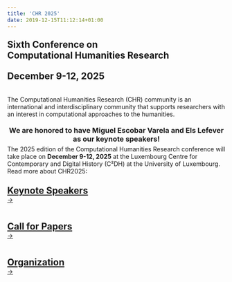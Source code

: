 ```yaml
---
title: 'CHR 2025'
date: 2019-12-15T11:12:14+01:00
---
```


<style>
  h1, h2 {
    margin-top: 1em; 
    margin-bottom: 0rem;
  }

  /* Card row layout */
  .card-row {
    display: flex;
    flex-wrap: wrap;
    gap: 0.5rem; /* Small consistent gap */
    justify-content: center; /* Align cards to the left */
    align-items: stretch; /* Make sure all cards are the same height */
  }

  .card-col {
    display: flex;
    flex-grow:1;
    margin-bottom: 1rem; /* vertical margin between cards */
    max-width: 350px;
    width: 100%;
  }

  .card {
    display: flex;
    flex-direction: column;
    flex-grow: 1;
    
    border: 2px solid #ccc;
    border-radius: 8px;
    box-shadow: 0 2px 8px rgba(0, 0, 0, 0.1);
    transition: transform 0.3s ease; /* Adding a smooth hover effect */
  }

  .card.image img{
    width: 80% !important;

  }

  @media (hover: hover) {
    .card:hover {
      transform: translateY(-5px); /* Hover lift effect */
    }
  }

  .card-title {
    font-size: 20px !important; /* make size a bit bigger (override) */
    padding: 4px;
  }

  /* hide read more by default (on bigger screens) */
  .read-more {
  display: none;
  }

  /* show mobile read more since hover does not work */
  @media (hover: none) {
    .read-more {
      display: inline-block;
      margin-top: auto;
      align-self: flex-start;
      padding: 0.5rem 1rem;
      border: 1px solid;
      border-radius: 24px;
      text-decoration: none !important;
    }
  }

/* define banner for about page */
.banner-grid {
    display: grid;
    grid-template-columns: repeat(auto-fit, minmax(250px, 1fr));
    gap: 20px;
    padding: 0px;
}
</style>

<h2 class="center"><b><span style="text-align:center";>Sixth Conference on</br> Computational Humanities Research</span></b></h2>

<h3 class="center">
    <b><span style="text-align:center; font-size:1.3em;"> <!-- make a little bigger than H3 -->
    December 9-12, 2025
    </span></b>
    </h3>

<div class="space" style="padding-top:0.5%;"></div>

The Computational Humanities Research (CHR) community is an international and
interdisciplinary community that supports researchers with an interest in computational
approaches to the humanities.

<div class="space" style="padding-top:0.5%;"></div>
<h3 style="max-width: 500px; margin: auto; text-align: center; padding: 0.5%">We are honored to have Miguel Escobar Varela and Els Lefever as our keynote speakers!</h3>
<div class="space" style="padding-top:0.5%;"></div>
The 2025 edition of the Computational Humanities Research conference will take
place on <b>December 9-12, 2025</b> at the Luxembourg Centre for Contemporary and Digital History (C²DH) at the University of Luxembourg.
<br/>Read more about CHR2025:

<div class="space" style="padding-top:0.5%;"></div>

<div class="banner-grid">
    <a href="/news/keynote-speakers" class="banner" aria-label="View Call for Papers">
        <h2>Keynote Speakers</h2>
        <div class="banner-footer">
            <div class="arrow" aria-hidden="true">→</div>
        </div>
    </a>
    <a href="/cfp" class="banner" aria-label="View Call for Papers">
        <h2>Call for Papers</h2>
        <div class="banner-footer">
            <div class="arrow" aria-hidden="true">→</div>
        </div>
    </a>
    <a href="/organization" class="banner" aria-label="View People">
        <h2>Organization</h2>
        <div class="banner-footer">
            <div class="arrow" aria-hidden="true">→</div>
        </div>
    </a>
    <!--
    <a href="/programme" class="banner" aria-label="View Programme">
        <h2>Programme</h2>
        <div class="banner-footer">
            <div class="arrow" aria-hidden="true">→</div>
        </div>
    </a>
    -->
</div>

<div class="space" style="padding-top:0.5%;"></div>
